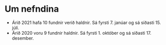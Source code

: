 # Um nefndina

* Árið 2021 hafa 10 fundnir verið haldnir. Sá fyrsti 7. janúar og sá síðasti 15. júlí.
* Árið 2020 voru 9 fundnir haldnir. Sá fyrsti 1. október og sá síðasti 17. desember.